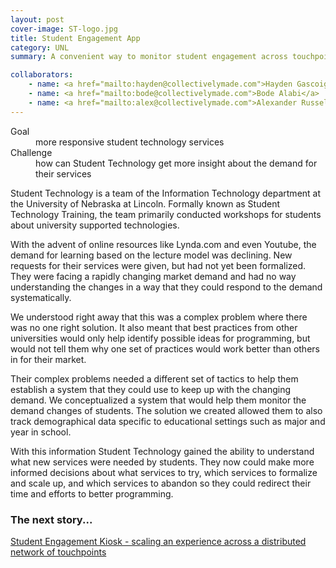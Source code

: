 ```yaml
---
layout: post
cover-image: ST-logo.jpg
title: Student Engagement App
category: UNL
summary: A convenient way to monitor student engagement across touchpoints.

collaborators:
    - name: <a href="mailto:hayden@collectivelymade.com">Hayden Gascoigne</a>
    - name: <a href="mailto:bode@collectivelymade.com">Bode Alabi</a>
    - name: <a href="mailto:alex@collectivelymade.com">Alexander Russell</a>
---
```


<dl>
<dt>Goal</dt> <dd>more responsive student technology services</dd>
<dt>Challenge</dt> <dd>how can Student Technology get more insight about the demand for their services</dd>
</dl>

Student Technology is a team of the Information Technology department at the University of Nebraska at Lincoln. Formally known as Student Technology Training, the team primarily conducted workshops for students about university supported technologies.

With the advent of online resources like Lynda.com and even Youtube, the demand for learning based on the lecture model was declining. New requests for their services were given, but had not yet been formalized. They were facing a rapidly changing market demand and had no way understanding the changes in a way that they could respond to the demand systematically.

We understood right away that this was a complex problem where there was no one right solution. It also meant that best practices from other universities would only help identify possible ideas for programming, but would not tell them why one set of practices would work better than others in for their market.

Their complex problems needed a different set of tactics to help them establish a system that they could use to keep up with the changing demand. We conceptualized a system that would help them monitor the demand changes of students. The solution we created allowed them to also track demographical data specific to educational settings such as major and year in school.

With this information Student Technology gained the ability to understand what new services were needed by students. They now could make more informed decisions about what services to try, which services to formalize and scale up, and which services to abandon so they could redirect their time and efforts to better programming.

### The next story...
<a href="{{ site.baseurl }}/kiosk"> Student Engagement Kiosk - scaling an experience across a distributed network of touchpoints </a>

